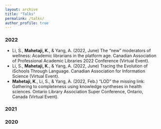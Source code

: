 ```yaml
---
layout: archive
title: "Talks"
permalink: /talks/
author_profile: true
---
```


### 2022
* Li, S., **Mahetaji, K**., & Yang, A. (2022, June) The “new” moderators of wellness: Academic librarians in the platform age. Canadian Association of Professional Academic Libraries 2022 Conference (Virtual Event).
* Li, S., **Mahetaji, K**., & Yang, A. (2022, June) Tracing the Evolution of iSchools Through Language. Canadian Association for Information Science (Virtual Event).
* **Mahetaji, K**., Li, S., & Yang, A. (2022, Feb.) “LOD” the missing link: Gathering to completeness using knowledge syntheses in health sciences. Ontario Library Association Super Conference, Ontario, Canada (Virtual Event).

### 2021

### 2020

